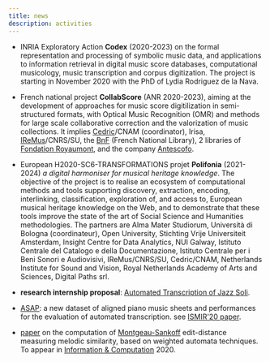 ```yaml
---
title: news
description: activities
---
```








- INRIA Exploratory Action  **Codex**   (2020-2023) on the formal representation and processing of symbolic music data, and applications to information retrieval in digital music score databases, computational musicology, music transcription and corpus digitization. The project is starting in November 2020 with the PhD of Lydia Rodriguez de la Nava.

- French national project **CollabScore** (ANR 2020-2023), aiming at the development of approaches for music score digitilization in semi-structured formats, with Optical Music Recognition (OMR) and methods for large scale collaborative correction and the valorization of music collections. It implies [Cedric](https://cedric.cnam.fr)/CNAM (coordinator), Irisa, [IReMus](https://www.iremus.cnrs.fr)/CNRS/SU, the [BnF](https://gallica.bnf.fr/) (French National Library), 2 libraries of [Fondation Royaumont](https://www.royaumont.com/fr/les-bibliotheques), and the company [Antescofo](https://www.antescofo.com).

- European H2020-SC6-TRANSFORMATIONS projet **Polifonia**  (2021-2024) *a digital harmoniser for musical heritage knowledge*. The objective of the project is to realise an ecosystem of computational methods and tools supporting discovery, extraction, encoding, interlinking, classification, exploration of, and access to, European musical heritage knowledge on the Web, and to demonstrate that these tools improve the state of the art of Social Science and Humanities methodologies. The partners are Alma Mater Studiorum, Università di Bologna (coordinateur), Open University, Stichting Vrije Universiteit Amsterdam, Insight Centre for Data Analytics, NUI Galway, Istituto Centrale del Catalogo e della Documentazione, Istituto Centrale per i Beni Sonori e Audiovisivi, IReMus/CNRS/SU, Cedric/CNAM, Netherlands Institute for Sound and Vision, Royal Netherlands Academy of Arts and Sciences, Digital Paths srl.

  

- **research internship proposal**: 
  [Automated Transcription of Jazz Soli](files/news/AutomatedTranscriptionJazzSoli.pdf).



- [ASAP](https://github.com/fosfrancesco/asap-dataset): a new dataset of aligned piano music sheets and performances for the evaluation of automated transcription. see [ISMIR'20 paper](https://program.ismir2020.net/poster_4-09.html).



- [paper](https://hal.inria.fr/hal-01857267) on the computation of [Montgeau-Sankoff](https://link.springer.com/article/10.1007/BF00117340) edit-distance measuring melodic similarity, based on weighted automata techniques. To appear in [Information & Computation](https://www.journals.elsevier.com/information-and-computation) 2020.



